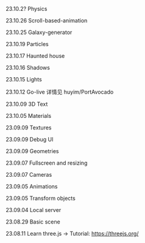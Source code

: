 23.10.2? Physics

23.10.26 Scroll-based-animation

23.10.25 Galaxy-generator

23.10.19 Particles

23.10.17 Haunted house

23.10.16 Shadows

23.10.15 Lights

23.10.12 Go-live 详情见 huyim/PortAvocado

23.10.09 3D Text

23.10.05 Materials

23.09.09 Textures

23.09.09 Debug UI

23.09.09 Geometries

23.09.07 Fullscreen and resizing

23.09.07 Cameras

23.09.05 Animations

23.09.05 Transform objects

23.09.04 Local server

23.08.29 Basic scene

23.08.11 Learn three.js -> Tutorial: https://threejs.org/
